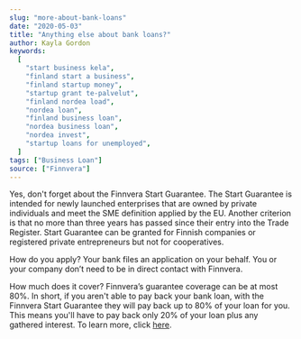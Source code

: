 ```yaml
---
slug: "more-about-bank-loans"
date: "2020-05-03"
title: "Anything else about bank loans?"
author: Kayla Gordon
keywords:
  [
    "start business kela",
    "finland start a business",
    "finland startup money",
    "startup grant te-palvelut",
    "finland nordea load",
    "nordea loan",
    "finland business loan",
    "nordea business loan",
    "nordea invest",
    "startup loans for unemployed",
  ]
tags: ["Business Loan"]
source: ["Finnvera"]
---
```


Yes, don't forget about the Finnvera Start Guarantee. The Start Guarantee is intended for newly launched enterprises that are owned by private individuals and meet the SME definition applied by the EU. Another criterion is that no more than three years has passed since their entry into the Trade Register. Start Guarantee can be granted for Finnish companies or registered private entrepreneurs but not for cooperatives.

How do you apply? Your bank files an application on your behalf. You or your company don’t need to be in direct contact with Finnvera.

How much does it cover? Finnvera’s guarantee coverage can be at most 80%. In short, if you aren't able to pay back your bank loan, with the Finnvera Start Guarantee they will pay back up to 80% of your loan for you. This means you'll have to pay back only 20% of your loan plus any gathered interest. To learn more, click [here](https://www.finnvera.fi/eng/products/guarantees/start-guarantee).
